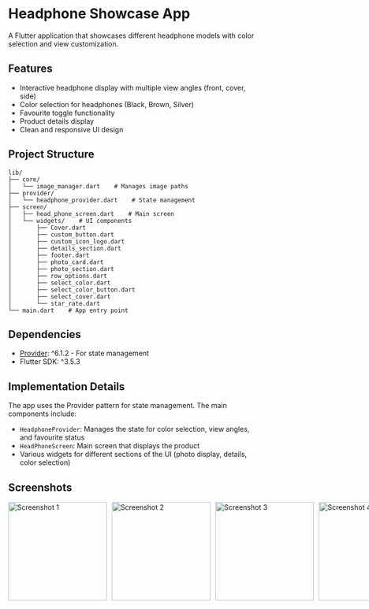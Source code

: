 # Headphone Showcase App

A Flutter application that showcases different headphone models with color selection and view customization.

## Features

- Interactive headphone display with multiple view angles (front, cover, side)
- Color selection for headphones (Black, Brown, Silver)
- Favourite toggle functionality
- Product details display
- Clean and responsive UI design

## Project Structure

```
lib/
├── core/
│   └── image_manager.dart    # Manages image paths
├── provider/
│   └── headphone_provider.dart    # State management
├── screen/
│   ├── head_phone_screen.dart    # Main screen
│   └── widgets/    # UI components
│       ├── Cover.dart
│       ├── custom_button.dart
│       ├── custom_icon_logo.dart
│       ├── details_section.dart
│       ├── footer.dart
│       ├── photo_card.dart
│       ├── photo_section.dart
│       ├── row_options.dart
│       ├── select_color.dart
│       ├── select_color_button.dart
│       ├── select_cover.dart
│       └── star_rate.dart
└── main.dart    # App entry point
```

## Dependencies

- [Provider](https://pub.dev/packages/provider): ^6.1.2 - For state management
- Flutter SDK: ^3.5.3

## Implementation Details

The app uses the Provider pattern for state management. The main components include:

- `HeadphoneProvider`: Manages the state for color selection, view angles, and favourite status
- `HeadPhoneScreen`: Main screen that displays the product
- Various widgets for different sections of the UI (photo display, details, color selection)

## Screenshots
<div style="display: flex; flex-direction: row; gap: 10px;">
  <img src="https://github.com/user-attachments/assets/a2ab8888-e7a5-467a-8dee-6a23d0c169e7" alt="Screenshot 1" width="200"/>
  <img src="https://github.com/user-attachments/assets/81340794-e7b4-4cbf-bb39-caf57432fa72" alt="Screenshot 2" width="200"/>
  <img src="https://github.com/user-attachments/assets/ccb9ba07-d742-4121-a1b0-2384f5e990bf" alt="Screenshot 3" width="200"/>
  <img src="https://github.com/user-attachments/assets/6cc753c2-6bf2-431d-aa3a-6590cef542b4" alt="Screenshot 4" width="200"/>
</div>

